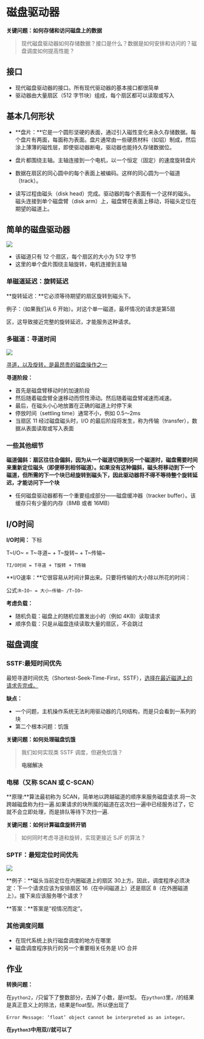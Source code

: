 # 磁盘驱动器

**关键问题：如何存储和访问磁盘上的数据**

> 现代磁盘驱动器如何存储数据？接口是什么？数据是如何安排和访问的？磁盘调度如何提高性能？



## 接口

- 现代磁盘驱动器的接口。所有现代驱动器的基本接口都很简单
- 驱动器由大量扇区（512 字节块）组成，每个扇区都可以读取或写入



## 基本几何形状

- **盘片：**它是一个圆形坚硬的表面，通过引入磁性变化来永久存储数据。每个盘片有两面，每面称为表面。盘片通常由一些硬质材料（如铝）制成，然后涂上薄薄的磁性层，即使驱动器断电，驱动器也能持久存储数据位。
- 盘片都围绕主轴。主轴连接到一个电机，以一个恒定（固定）的速度旋转盘片

- 数据在扇区的同心圆中的每个表面上被编码。这样的同心圆为一个磁道（track）。

- 读写过程由磁头（disk head）完成。驱动器的每个表面有一个这样的磁头。磁头连接到单个磁盘臂（disk arm）上，磁盘臂在表面上移动，将磁头定位在期望的磁道上。



## 简单的磁盘驱动器

![](https://picture-house.oss-cn-beijing.aliyuncs.com/notes/2022-04-15_11-51-18.png)

- 该磁道只有 12 个扇区，每个扇区的大小为 512 字节
- 这里的单个盘片围绕主轴旋转，电机连接到主轴

### 单磁道延迟：旋转延迟

**旋转延迟：**它必须等待期望的扇区旋转到磁头下。

例子：（如果我们从 6 开始）。对这个单一磁道，最坏情况的请求是第5扇

区，这导致接近完整的旋转延迟，才能服务这种请求。

### 多磁道：寻道时间

![](https://picture-house.oss-cn-beijing.aliyuncs.com/notes/2022-04-15_11-55-01.png)

<u>寻道，以及旋转，是最昂贵的磁盘操作之一</u>

**寻道阶段：**

- 首先是磁盘臂移动时的加速阶段
- 然后随着磁盘臂全速移动而惯性滑动。然后随着磁盘臂减速而减速。
- 最后，在磁头小心地放置在正确的磁道上时停下来
- 停放时间（settling time）通常不小，例如 0.5～2ms
- 当扇区 11 经过磁盘磁头时，I/O 的最后阶段将发生，称为传输（transfer），数据从表面读取或写入表面

### 一些其他细节

**磁道偏斜：**扇区往往会偏斜，因为从一个磁道切换到另一个磁道时，磁盘需要时间来重新定位磁头（即便移到相邻磁道）。**如果没有这种偏斜**，磁头将移动到下一个磁道，但所需的下一个块已经旋转到磁头下，因此**驱动器将不得不等待整个旋转延迟，才能访问下一个块**

- 任何磁盘驱动器都有一个重要组成部分——磁盘缓冲器（tracker buffer）。该缓存只有少量的内存（8MB 或者 16MB）



## I/O时间

**I/O时间：** 下标

T~I/O~ = T~寻道~ + T~旋转~  + T~传输~

```
TI/O时间 = T寻道 + T旋转 + T传输 
```

**I/O速率：**它很容易从时间计算出来。只要将传输的大小除以所花的时间：

公式:`R~IO~ = 大小~传输~ /T~IO~`

**考虑负载：**

- 随机负载：磁盘上的随机位置发出小的（例如 4KB）读取请求
- 顺序负载：只是从磁盘连续读取大量的扇区，不会跳过



## 磁盘调度

### SSTF:最短时间优先

最短寻道时间优先（Shortest-Seek-Time-First，SSTF），<u>选择在最近磁道上的请求先完成。</u>

**缺点：**

- 一个问题，主机操作系统无法利用驱动器的几何结构，而是只会看到一系列的块
- 第二个根本问题：饥饿

**关键问题：如何处理磁盘饥饿**

> 我们如何实现类 SSTF 调度，但避免饥饿？
>
> **电梯解决**



### 电梯（又称 SCAN 或 C-SCAN） 

**原理:**算法最初称为 SCAN，简单地以跨越磁道的顺序来服务磁盘请求.将一次跨越磁盘称为扫一遍.如果请求的块所属的磁道在这次扫一遍中已经服务过了，它就不会立即处理，而是排队等待下次扫一遍.

**关键问题：如何计算磁盘旋转开销**

> 如何同时考虑寻道和旋转，实现更接近 SJF 的算法？



### SPTF：最短定位时间优先

![](https://picture-house.oss-cn-beijing.aliyuncs.com/notes/2022-04-15_12-23-40.png)

**例子：**磁头当前定位在内圈磁道上的扇区 30上方。因此，调度程序必须决定：下一个请求应该为安排扇区 16（在中间磁道上）还是扇区 8（在外圈磁道上）。接下来应该服务哪个请求？

**答案：**答案是“视情况而定”。



### 其他调度问题

- 在现代系统上执行磁盘调度的地方在哪里
- 磁盘调度程序执行的另一个重要相关任务是 I/O 合并



## 作业

**转换问题：**

在`python2`，/只留下了整数部分，去掉了小数，是int型。
在`python3`里，/的结果是真正意义上的除法，结果是float型。所以便出现了

`Error Message: ‘float’ object cannot be interpreted as an integer。`

**在`python3`中用双//就可以了**

